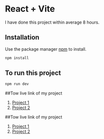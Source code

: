 # React + Vite

I have done this project within average 8 hours.

## Installation

Use the package manager [npm](https://pip.pypa.io/en/stable/) to install.

```bash
npm install
```

## To run this project
```bash
npm run dev
```

##Tow live link of my project
1. [Project 1 ](https://40xbet.net/)
2. [Project 2 ](https://banglamartecommerce.com.bd/)

##Tow live link of my project
1. [Project 1 ](https://github.com/Nahiduzzamann/banglamart-ecommerce)
2. [Project 2 ](https://github.com/Nahiduzzamann/scientistx-technology)
